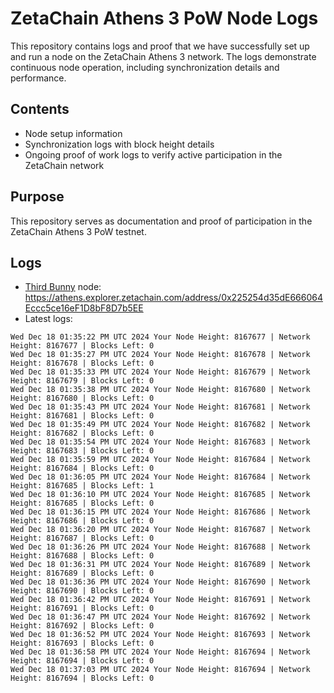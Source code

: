 # ZetaChain Athens 3 PoW Node Logs
This repository contains logs and proof that we have successfully set up and run a node on the ZetaChain Athens 3 network. The logs demonstrate continuous node operation, including synchronization details and performance.

## Contents
- Node setup information
- Synchronization logs with block height details
- Ongoing proof of work logs to verify active participation in the ZetaChain network

## Purpose
This repository serves as documentation and proof of participation in the ZetaChain Athens 3 PoW testnet.

## Logs

- [Third Bunny](https://thirdbunny.xyz/) node: https://athens.explorer.zetachain.com/address/0x225254d35dE666064Eccc5ce16eF1D8bF8D7b5EE
- Latest logs:
```
Wed Dec 18 01:35:22 PM UTC 2024 Your Node Height: 8167677 | Network Height: 8167677 | Blocks Left: 0
Wed Dec 18 01:35:27 PM UTC 2024 Your Node Height: 8167678 | Network Height: 8167678 | Blocks Left: 0
Wed Dec 18 01:35:33 PM UTC 2024 Your Node Height: 8167679 | Network Height: 8167679 | Blocks Left: 0
Wed Dec 18 01:35:38 PM UTC 2024 Your Node Height: 8167680 | Network Height: 8167680 | Blocks Left: 0
Wed Dec 18 01:35:43 PM UTC 2024 Your Node Height: 8167681 | Network Height: 8167681 | Blocks Left: 0
Wed Dec 18 01:35:49 PM UTC 2024 Your Node Height: 8167682 | Network Height: 8167682 | Blocks Left: 0
Wed Dec 18 01:35:54 PM UTC 2024 Your Node Height: 8167683 | Network Height: 8167683 | Blocks Left: 0
Wed Dec 18 01:35:59 PM UTC 2024 Your Node Height: 8167684 | Network Height: 8167684 | Blocks Left: 0
Wed Dec 18 01:36:05 PM UTC 2024 Your Node Height: 8167684 | Network Height: 8167685 | Blocks Left: 1
Wed Dec 18 01:36:10 PM UTC 2024 Your Node Height: 8167685 | Network Height: 8167685 | Blocks Left: 0
Wed Dec 18 01:36:15 PM UTC 2024 Your Node Height: 8167686 | Network Height: 8167686 | Blocks Left: 0
Wed Dec 18 01:36:20 PM UTC 2024 Your Node Height: 8167687 | Network Height: 8167687 | Blocks Left: 0
Wed Dec 18 01:36:26 PM UTC 2024 Your Node Height: 8167688 | Network Height: 8167688 | Blocks Left: 0
Wed Dec 18 01:36:31 PM UTC 2024 Your Node Height: 8167689 | Network Height: 8167689 | Blocks Left: 0
Wed Dec 18 01:36:36 PM UTC 2024 Your Node Height: 8167690 | Network Height: 8167690 | Blocks Left: 0
Wed Dec 18 01:36:42 PM UTC 2024 Your Node Height: 8167691 | Network Height: 8167691 | Blocks Left: 0
Wed Dec 18 01:36:47 PM UTC 2024 Your Node Height: 8167692 | Network Height: 8167692 | Blocks Left: 0
Wed Dec 18 01:36:52 PM UTC 2024 Your Node Height: 8167693 | Network Height: 8167693 | Blocks Left: 0
Wed Dec 18 01:36:58 PM UTC 2024 Your Node Height: 8167694 | Network Height: 8167694 | Blocks Left: 0
Wed Dec 18 01:37:03 PM UTC 2024 Your Node Height: 8167694 | Network Height: 8167694 | Blocks Left: 0
```
